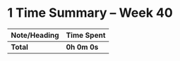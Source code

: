 # 1 Time Summary – Week 40

| Note/Heading | Time Spent |
|--------------|------------|
| **Total** | **0h 0m 0s** |

